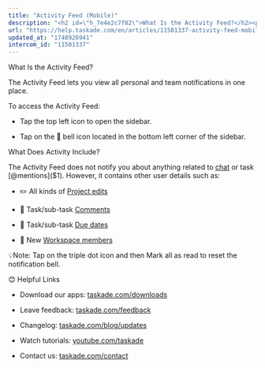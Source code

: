 ```yaml
---
title: "Activity Feed (Mobile)"
description: "<h2 id=\"h_7e4e2c7f82\">What Is the Activity Feed?</h2><p class=\"no-margin\">The <b>Activity Feed</b> lets you view all personal and team notifications i..."
url: "https://help.taskade.com/en/articles/11501337-activity-feed-mobile"
updated_at: "1748926941"
intercom_id: "11501337"
---
```


What Is the Activity Feed?

The Activity Feed lets you view all personal and team notifications in one place.

To access the Activity Feed:

- Tap the top left icon to open the sidebar.

- Tap on the 🔔 bell icon located in the bottom left corner of the sidebar.

What Does Activity Include?

The Activity Feed does not notify you about anything related to [chat]($1) or task [@mentions]($1). However, it contains other user details such as:

- ✏️ All kinds of [Project edits]($1)

- 💬 Task/sub-task [Comments]($1)

- 📆 Task/sub-task [Due dates]($1)

- 👥 New [Workspace members]($1)

💡Note: Tap on the triple dot icon and then Mark all as read to reset the notification bell.

😊 Helpful Links

- Download our apps: [taskade.com/downloads]($1)

- Leave feedback: [taskade.com/feedback]($1)

- Changelog: [taskade.com/blog/updates]($1)

- Watch tutorials: [youtube.com/taskade]($1)

- Contact us: [taskade.com/contact]($1)